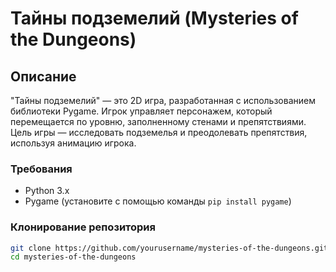 # Тайны подземелий (Mysteries of the Dungeons)

## Описание
"Тайны подземелий" — это 2D игра, разработанная с использованием библиотеки Pygame. Игрок управляет персонажем, который перемещается по уровню, заполненному стенами и препятствиями. Цель игры — исследовать подземелья и преодолевать препятствия, используя анимацию игрока.


### Требования
- Python 3.x
- Pygame (установите с помощью команды `pip install pygame`)

### Клонирование репозитория
```bash
git clone https://github.com/yourusername/mysteries-of-the-dungeons.git
cd mysteries-of-the-dungeons
